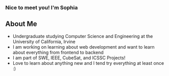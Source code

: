 ### Nice to meet you! I'm Sophia

## About Me
- Undergraduate studying Computer Science and Engineering at the University of California, Irvine
- I am working on learning about web development and want to learn about everything from frontend to backend
- I am part of SWE, IEEE, CubeSat, and ICSSC Projects!
- Love to learn about anything new and I tend try everything at least once :)
